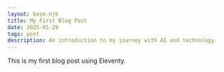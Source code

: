 ```yaml
---
layout: base.njk
title: My First Blog Post
date: 2025-01-28
tags: post
description: An introduction to my journey with AI and technology.
---
```


This is my first blog post using Eleventy.
